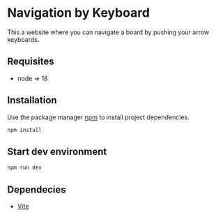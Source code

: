 # Navigation by Keyboard

This a website where you can navigate a board by pushing your arrow keyboards.

## Requisites

- node => 18

## Installation

Use the package manager [npm](https://docs.npmjs.com/) to install project dependencies.

```bash
npm install

```

## Start dev environment

```python
npm run dev
```

## Dependecies

- [Vite](https://vitejs.dev/)